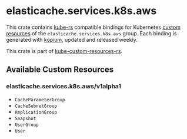 <!--
SPDX-FileCopyrightText: The kube-custom-resources-rs Authors
SPDX-License-Identifier: 0BSD
 -->

# elasticache.services.k8s.aws

This crate contains [kube-rs](https://kube.rs/) compatible bindings for Kubernetes [custom resources](https://kubernetes.io/docs/tasks/extend-kubernetes/custom-resources/custom-resource-definitions/) of the `elasticache.services.k8s.aws` group. Each binding is generated with [kopium](https://github.com/kube-rs/kopium), updated and released weekly.

This crate is part of [kube-custom-resources-rs](https://github.com/metio/kube-custom-resources-rs).

## Available Custom Resources

### elasticache.services.k8s.aws/v1alpha1
- `CacheParameterGroup`
- `CacheSubnetGroup`
- `ReplicationGroup`
- `Snapshot`
- `UserGroup`
- `User`
